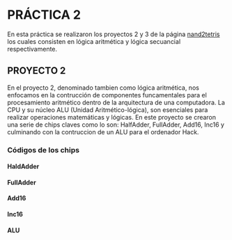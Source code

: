 # PRÁCTICA 2
En esta práctica se realizaron los proyectos 2 y 3 de la página [nand2tetris](https://www.nand2tetris.org/) los cuales consisten en lógica aritmética y lógica secuancial respectivamente.
## PROYECTO 2
En el proyecto 2, denominado tambien como lógica aritmética, nos enfocamos en la contrucción de componentes funcamentales para el procesamiento aritmético dentro de la arquitectura de una computadora. La CPU y su núcleo ALU (Unidad Aritmético-lógica), son esenciales para realizar operaciones matemáticas y lógicas. En este proyecto se crearon una serie de chips claves como lo son: HalfAdder, FullAdder, Add16, Inc16 y culminando con la contruccion de un ALU para el ordenador Hack.    
### Códigos de los chips

#### HaldAdder

#### FullAdder

#### Add16

#### Inc16

#### ALU
